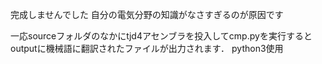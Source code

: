 完成しませんでした
自分の電気分野の知識がなさすぎるのが原因です

一応sourceフォルダのなかにtjd4アセンブラを投入してcmp.pyを実行するとoutputに機械語に翻訳されたファイルが出力されます．
python3使用
